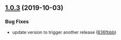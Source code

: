 ## [1.0.3](https://github.com/noxharmonium/leiningen-semantic-release/compare/v1.0.2...v1.0.3) (2019-10-03)


### Bug Fixes

* update version to trigger another release ([836fbbb](https://github.com/noxharmonium/leiningen-semantic-release/commit/836fbbb))
